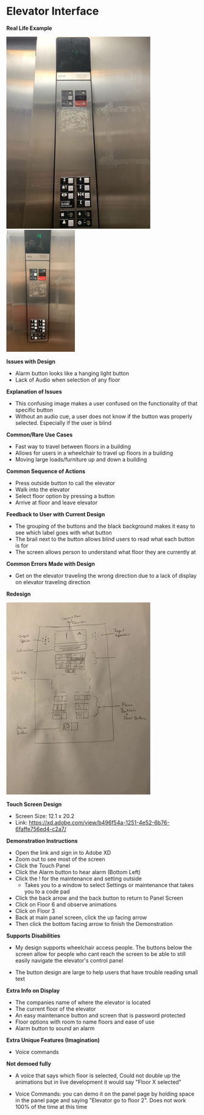 # Elevator Interface

**Real Life Example**

![](IMG_8745.jpg)
![](WorkingElevator.gif)

**Issues with Design**

- Alarm button looks like a hanging light button
- Lack of Audio when selection of any floor

**Explanation of Issues**

- This confusing image makes a user confused on the functionality of that specific button
- Without an audio cue, a user does not know if the button was properly selected. Especially if the user is blind

**Common/Rare Use Cases**

- Fast way to travel between floors in a building
- Allows for users in a wheelchair to travel up floors in a building
- Moving large loads/furniture up and down a building

**Common Sequence of Actions**

- Press outside button to call the elevator
- Walk into the elevator
- Select floor option by pressing a button
- Arrive at floor and leave elevator

**Feedback to User with Current Design**

- The grouping of the buttons and the black background makes it easy to see which label goes with what button
- The brail next to the button allows blind users to read what each button is for
- The screen allows person to understand what floor they are currently at

**Common Errors Made with Design**

- Get on the elevator traveling the wrong direction due to a lack of display on elevator traveling direction

**Redesign**

![](IMG_8775.jpg)

**Touch Screen Design**

- Screen Size: 12.1 x 20.2
- Link: https://xd.adobe.com/view/b496f54a-1251-4e52-6b76-6faffe756ed4-c2a7/

**Demonstration Instructions**

- Open the link and sign in to Adobe XD
- Zoom out to see most of the screen
- Click the Touch Panel
- Click the Alarm button to hear alarm (Bottom Left)
- Click the ! for the maintenance and setting outside
  - Takes you to a window to select Settings or maintenance that takes you to a code pad
- Click the back arrow and the back button to return to Panel Screen
- Click on Floor 6 and observe animations
- Click on Floor 3
- Back at main panel screen, click the up facing arrow
- Then click the bottom facing arrow to finish the Demonstration

**Supports Disabilities**

- My design supports wheelchair access people. The buttons below the screen allow for people who cant reach the screen to be able to still easily navigate the elevator's control panel

- The button design are large to help users that have trouble reading small text

**Extra Info on Display**

- The companies name of where the elevator is located
- The current floor of the elevator
- An easy maintenance button and screen that is password protected
- Floor options with room to name floors and ease of use
- Alarm button to sound an alarm

**Extra Unique Features (Imagination)**

- Voice commands

**Not demoed fully**

- A voice that says which floor is selected, Could not double up the animations but in live development it would say "Floor X selected"

- Voice Commands: you can demo it on the panel page by holding space in the panel page and saying "Elevator go to floor 2". Does not work 100% of the time at this time

